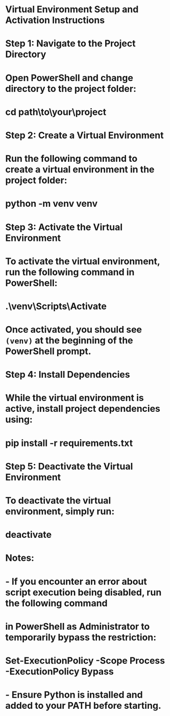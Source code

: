 # Virtual Environment Setup and Activation Instructions

# Step 1: Navigate to the Project Directory
# Open PowerShell and change directory to the project folder:
# 
#   cd path\to\your\project
#
# Step 2: Create a Virtual Environment
# Run the following command to create a virtual environment in the project folder:
# 
#   python -m venv venv
#
# Step 3: Activate the Virtual Environment
# To activate the virtual environment, run the following command in PowerShell:
#
#   .\venv\Scripts\Activate
#
# Once activated, you should see `(venv)` at the beginning of the PowerShell prompt.
#
# Step 4: Install Dependencies
# While the virtual environment is active, install project dependencies using:
#
#   pip install -r requirements.txt
#
# Step 5: Deactivate the Virtual Environment
# To deactivate the virtual environment, simply run:
#
#   deactivate
#
# Notes:
# - If you encounter an error about script execution being disabled, run the following command
#   in PowerShell as Administrator to temporarily bypass the restriction:
#
#   Set-ExecutionPolicy -Scope Process -ExecutionPolicy Bypass
#
# - Ensure Python is installed and added to your PATH before starting.
